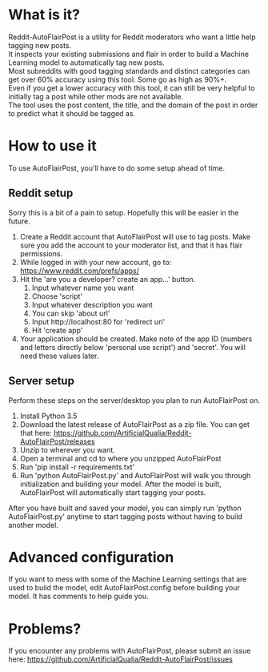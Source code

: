 # What is it?
Reddit-AutoFlairPost is a utility for Reddit moderators who want a little help tagging new posts.  
It inspects your existing submissions and flair in order to build a Machine Learning model to automatically tag new posts.  
Most subreddits with good tagging standards and distinct categories can get over 60% accuracy using this tool.  Some go as high as 90%+.  
Even if you get a lower accuracy with this tool, it can still be very helpful to initially tag a post while other mods are not available.  
The tool uses the post content, the title, and the domain of the post in order to predict what it should be tagged as.

# How to use it
To use AutoFlairPost, you'll have to do some setup ahead of time.
## Reddit setup
Sorry this is a bit of a pain to setup.  Hopefully this will be easier in the future.  
1. Create a Reddit account that AutoFlairPost will use to tag posts.  Make sure you add the account to your moderator list, and that it has flair permissions.  
2. While logged in with your new account, go to: https://www.reddit.com/prefs/apps/
3. Hit the 'are you a developer? create an app...' button.
    1. Input whatever name you want
    2. Choose 'script'
    3. Input whatever description you want
    4. You can skip 'about url'
    5. Input http://localhost:80 for 'redirect uri'
    6. Hit 'create app'
4. Your application should be created.  Make note of the app ID (numbers and letters directly below 'personal use script') and 'secret'.  You will need these values later.  
## Server setup
Perform these steps on the server/desktop you plan to run AutoFlairPost on.  
1. Install Python 3.5
2. Download the latest release of AutoFlairPost as a zip file.  You can get that here: https://github.com/ArtificialQualia/Reddit-AutoFlairPost/releases
3. Unzip to wherever you want.
4. Open a terminal and cd to where you unzipped AutoFlairPost
5. Run 'pip install -r requirements.txt'
6. Run 'python AutoFlairPost.py' and AutoFlairPost will walk you through initialization and building your model.  After the model is built, AutoFlairPost will automatically start tagging your posts.

After you have built and saved your model, you can simply run 'python AutoFlairPost.py' anytime to start tagging posts without having to build another model.

# Advanced configuration
If you want to mess with some of the Machine Learning settings that are used to build the model, edit AutoFlairPost.config before building your model.  It has comments to help guide you.

# Problems?
If you encounter any problems with AutoFlairPost, please submit an issue here: https://github.com/ArtificialQualia/Reddit-AutoFlairPost/issues